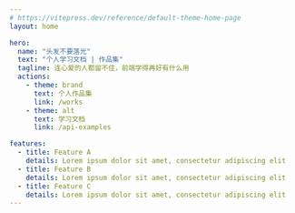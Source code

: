 ```yaml
---
# https://vitepress.dev/reference/default-theme-home-page
layout: home

hero:
  name: "头发不要落光"
  text: "个人学习文档 | 作品集"
  tagline: 连心爱的人都留不住，前端学得再好有什么用
  actions:
    - theme: brand
      text: 个人作品集
      link: /works
    - theme: alt
      text: 学习文档
      link: /api-examples

features:
  - title: Feature A
    details: Lorem ipsum dolor sit amet, consectetur adipiscing elit
  - title: Feature B
    details: Lorem ipsum dolor sit amet, consectetur adipiscing elit
  - title: Feature C
    details: Lorem ipsum dolor sit amet, consectetur adipiscing elit
---
```


